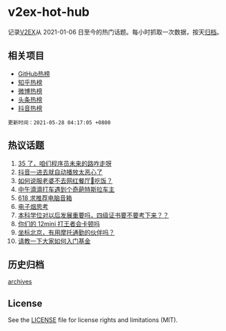 # v2ex-hot-hub

 记录[V2EX](https://www.v2ex.com/)从 2021-01-06 日至今的热门话题。每小时抓取一次数据，按天[归档](archives)。
 
 ## 相关项目

- [GitHub热榜](https://github.com/snaildev/github-hot-hub)
- [知乎热榜](https://github.com/snaildev/zhihu-hot-hub)
- [微博热榜](https://github.com/snaildev/weibo-hot-hub)
- [头条热榜](https://github.com/snaildev/toutiao-hot-hub)
- [抖音热榜](https://github.com/snaildev/douyin-hot-hub)


 `更新时间：2021-05-28 04:17:05 +0800`

## 热议话题

1. [35 了，咱们程序员未来的路咋走呀](https://www.v2ex.com/t/779479)
1. [抖音一进去就自动播放太恶心了](https://www.v2ex.com/t/779511)
1. [如何说服老婆不去网红餐厅🍴吃饭？](https://www.v2ex.com/t/779502)
1. [中午滴滴打车遇到个奇葩特斯拉车主](https://www.v2ex.com/t/779566)
1. [618 求推荐电脑音箱](https://www.v2ex.com/t/779473)
1. [电子烟思考](https://www.v2ex.com/t/779513)
1. [本科学位对以后发展重要吗，四级证书要不要考下来？？](https://www.v2ex.com/t/779483)
1. [你们的 12mini 打王者会卡顿吗](https://www.v2ex.com/t/779495)
1. [坐标北京，有用摩托通勤的伙伴吗？](https://www.v2ex.com/t/779509)
1. [请教一下大家如何入门基金](https://www.v2ex.com/t/779578)

## 历史归档

[archives](archives)

## License

See the [LICENSE](LICENSE) file for license rights and limitations (MIT).
